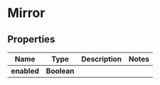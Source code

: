 
# Mirror

## Properties
Name | Type | Description | Notes
------------ | ------------- | ------------- | -------------
**enabled** | **Boolean** |  | 



